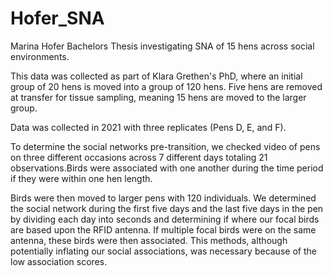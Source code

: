 # Hofer_SNA
Marina Hofer Bachelors Thesis investigating SNA of 15 hens across social environments.

This data was collected as part of Klara Grethen's PhD, where an initial group of 20 hens is moved into a group of 120 hens. Five hens are removed at transfer for tissue sampling, meaning 15 hens are moved to the larger group.  

Data was collected in 2021 with three replicates (Pens D, E, and F).

To determine the social networks pre-transition, we checked video of pens on three different occasions across 7 different days totaling 21 observations.Birds were associated with one another during the time period if they were within one hen length.  

Birds were then moved to larger pens with 120 individuals. We determined the social network during the first five days and the last five days in the pen by dividing each day into seconds and determining if where our focal birds are based upon the RFID antenna. If multiple focal birds were on the same antenna, these birds were then associated. This methods, although potentially inflating our social associations, was necessary because of the low association scores. 

